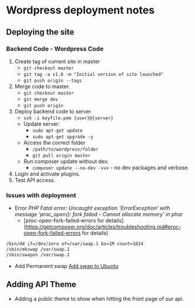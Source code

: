# Wordpress deployment notes
## Deploying the site
### Backend Code - Wordpress Code
1. Create tag of current site in master
    * `git checkout master`
    * `git tag -a v1.0 -m "Initial version of site launched"`
    * `git push origin --tags`
1. Merge code to master.
    * `git checkout master`
    * `git merge dev`
    * `git push origin`
1. Deploy backend code to server
    * `ssh -i keyfile.pem {user}@{server}`
    * Update server: 
        * `sudo apt-get update`
        * `sudo apt-get upgrade -y`
    * Access the correct folder
        * `/path/to/wordpress/folder`
        * `git pull origin master`
    * Run composer update without dev.
        * `composer update --no-dev -vvv` - no dev packages and verbose.
1. Login and activate plugins.
1. Test API access.

### Issues with deployment
* Error *PHP Fatal error: Uncaught exception 'ErrorException' with message 'proc_open(): fork failed - Cannot allocate memory' in phar*
    * [proc-open-fork-failed-errors for details](https://getcomposer.org/doc/articles/troubleshooting.md#proc-open-fork-failed-errors for details)
```bash
/bin/dd if=/dev/zero of=/var/swap.1 bs=1M count=1024
/sbin/mkswap /var/swap.1
/sbin/swapon /var/swap.1
```
* Add Permanent swap [Add swap to Ubuntu](https://www.digitalocean.com/community/tutorials/how-to-add-swap-on-ubuntu-14-04)
## Adding API Theme
* Adding a public theme to show when hitting the front page of our api.
